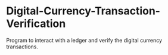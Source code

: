 # Digital-Currency-Transaction-Verification
Program to interact with a ledger and verify the digital currency transactions. 
